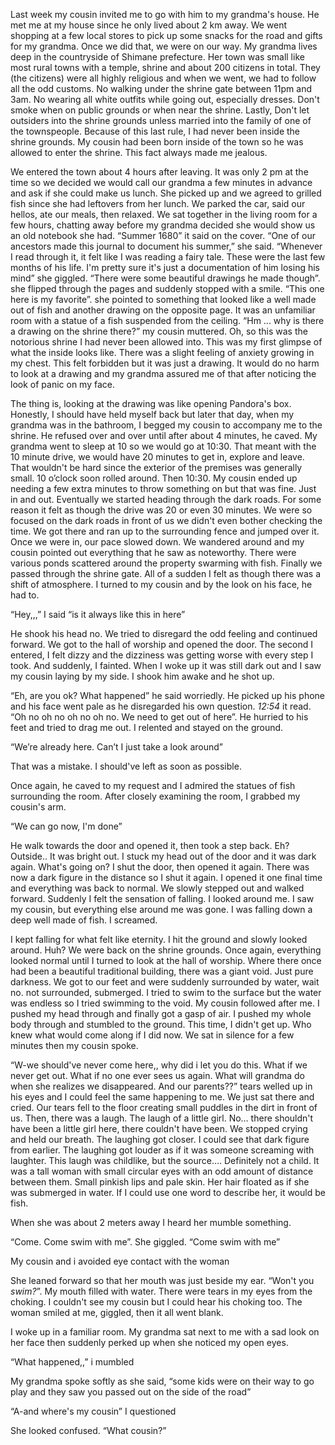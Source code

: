    
Last week my cousin invited me to go with him to my grandma's house. He met me at my house since he only lived about 2 km away. We went shopping at a few local stores to pick up some snacks for the road and gifts for my grandma. Once we did that, we were on our way. My grandma lives deep in the countryside of Shimane prefecture. Her town was small like most rural towns with a temple, shrine and about 200 citizens in total. They (the citizens) were all highly religious and when we went, we had to follow all the odd customs. No walking under the shrine gate between 11pm and 3am. No wearing all white outfits while going out, especially dresses. Don't smoke when on public grounds or when near the shrine. Lastly, Don't let outsiders into the shrine grounds unless married into the family of one of the townspeople. Because of this last rule, I had never been inside the shrine grounds. My cousin had been born inside of the town so he was allowed to enter the shrine. This fact always made me jealous.

We entered the town about 4 hours after leaving. It was only 2 pm at the time so we decided we would call our grandma a few minutes in advance and ask if she could make us lunch. She picked up and we agreed to grilled fish since she had leftovers from her lunch. We parked the car, said our hellos, ate our meals, then relaxed. We sat together in the living room for a few hours, chatting away before my grandma decided she would show us an old notebook she had. “Summer 1680” it said on the cover. “One of our ancestors made this journal to document his summer,” she said. “Whenever I read through it, it felt like I was reading a fairy tale. These were the last few months of his life. I'm pretty sure it's just a documentation of him losing his mind” she giggled. “There were some beautiful drawings he made though”. she flipped through the pages and suddenly stopped with a smile. “This one here is my favorite”. she pointed to something that looked like a well made out of fish and another drawing on the opposite page. It was an unfamiliar room with a statue of a fish suspended from the ceiling. “Hm ... why is there a drawing on the shrine there?” my cousin muttered. Oh, so this was the notorious shrine I had never been allowed into. This was my first glimpse of what the inside looks like. There was a slight feeling of anxiety growing in my chest. This felt forbidden but it was just a drawing. It would do no harm to look at a drawing and my grandma assured me of that after noticing the look of panic on my face.

The thing is, looking at the drawing was like opening Pandora's box. Honestly, I should have held myself back but later that day, when my grandma was in the bathroom, I begged my cousin to accompany me to the shrine. He refused over and over until after about 4 minutes, he caved. My grandma went to sleep at 10 so we would go at 10:30. That meant with the 10 minute drive, we would have 20 minutes to get in, explore and leave. That wouldn't be hard since the exterior of the premises was generally small. 10 o’clock soon rolled around. Then 10:30. My cousin ended up needing a few extra minutes to throw something on but that was fine. Just in and out. Eventually we started heading through the dark roads. For some reason it felt as though the drive was 20 or even 30 minutes. We were so focused on the dark roads in front of us we didn't even bother checking the time. We got there and ran up to the surrounding fence and jumped over it. Once we were in, our pace slowed down. We wandered around and my cousin pointed out everything that he saw as noteworthy. There were various ponds scattered around the property swarming with fish. Finally we passed through the shrine gate. All of a sudden I felt as though there was a shift of atmosphere. I turned to my cousin and by the look on his face, he had to.

“Hey,,,” I said “is it always like this in here”

He shook his head no. We tried to disregard the odd feeling and continued forward. We got to the hall of worship and opened the door. The second I entered, I felt dizzy and the dizziness was getting worse with every step I took. And suddenly, I fainted. When  I woke up it was still dark out and I saw my cousin laying by my side. I shook him awake and he shot up. 

“Eh, are you ok? What happened” he said worriedly. He picked up his phone and his face went pale as he disregarded his own question. *12:54* it read. “Oh no oh no oh no oh no. We need to get out of here”. He hurried to his feet and tried to drag me out. I relented and stayed on the ground.

“We’re already here. Can’t I just take a look around” 

That was a mistake. I should've left as soon as possible. 

Once again, he caved to my request and I admired the statues of fish surrounding the room. After closely examining the room, I grabbed my cousin's arm.

“We can go now, I'm done”

He walk towards the door and opened it, then took a step back. Eh? Outside.. It was bright out. I stuck my head out of the door and it was dark again. What's going on? I shut the door, then opened it again. There was now a dark figure in the distance so I shut it again. I opened it one final time and everything was back to normal. We slowly stepped out and walked forward. Suddenly I felt the sensation of falling. I looked around me. I saw my cousin, but everything else around me was gone. I was falling down a deep well made of fish. I screamed. 

I kept falling for what felt like eternity. I hit the ground and slowly looked around. Huh? We were back on the shrine grounds. Once again, everything looked normal until I turned to look at the hall of worship. Where there once had been a beautiful traditional building, there was a giant void. Just pure darkness. We got to our feet and were suddenly surrounded by water, wait no. not surrounded, submerged. I tried to swim to the surface but the water was endless so I tried swimming to the void. My cousin followed after me. I pushed my head through and finally got a gasp of air. I pushed my whole body through and stumbled to the ground. This time, I didn't get up. Who knew what would come along if I did now. We sat in silence for a few minutes then my cousin spoke.

“W-we should've never come here,, why did i let you do this. What if we never get out. What if no one ever sees us again. What will grandma do when she realizes we disappeared. And our parents??” tears welled up in his eyes and I could feel the same happening to me. We just sat there and cried. Our tears fell to the floor creating small puddles in the dirt in front of us. Then, there was a laugh. The laugh of a little girl. No… there shouldn't have been a little girl here, there couldn't have been. We stopped crying and held our breath. The laughing got closer. I could see that dark figure from earlier. The laughing got louder as if it was someone screaming with laughter. This laugh was childlike, but the source…. Definitely not a child. It was a tall woman with small circular eyes with an odd amount of distance between them. Small pinkish lips and pale skin. Her hair floated as if she was submerged in water. If I could use one word to describe her, it would be fish. 

When she was about 2 meters away I heard her mumble something.

“Come. Come swim with me”. She giggled. “Come swim with me” 

My cousin and i avoided eye contact with the woman 

She leaned forward so that her mouth was just beside my ear. “Won't you *swim?*”. My mouth filled with water. There were tears in my eyes from the choking. I couldn't see my cousin but I could hear his choking too. The woman smiled at me, giggled, then it all went blank. 

I woke up in a familiar room.  My grandma sat next to me with a sad look on her face then suddenly perked up when she noticed my open eyes. 

“What happened,,” i mumbled 

My grandma spoke softly as she said, “some kids were on their way to go play and they saw you passed out on the side of the road” 

“A-and where's my cousin” I questioned

She looked confused. “What cousin?”